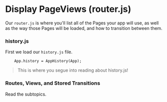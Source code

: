 # Display PageViews (router.js)

Our `router.js` is where you'll list all of the Pages your app will use, as well as the way those Pages will be loaded, and how to transition between them.

### history.js

First we load our `history.js` file.

        App.history = AppHistory(App);

> This is where you segue into reading about history.js!



### Routes, Views, and Stored Transitions

Read the subtopics.

